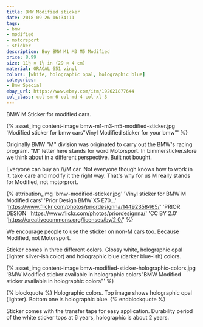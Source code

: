 ```yaml
---
title: BMW Modified sticker
date: 2018-09-26 16:34:11
tags:
- bmw
- modified
- motorsport
- sticker
description: Buy BMW M1 M3 M5 Modified
price: 8.99
size: 11½ × 1½ in (29 × 4 cm)
material: ORACAL 651 vinyl
colors: [white, holographic opal, holographic blue]
categories:
- Bmw Special
ebay_url: https://www.ebay.com/itm/192621877644
col_class: col-sm-6 col-md-4 col-xl-3
---
```


BMW M Sticker for modified cars.

<!-- more -->
{% asset_img content-image bmw-m1-m3-m5-modified-sticker.jpg 'Modified sticker for bmw cars"Vinyl Modified sticker for your bmw"' %}

Originally BMW "M" division was originated to carry out the BMW's racing program. "M" letter here stands for word Motorsport. In bimmersticker.store we think about in a different perspective. Built not bought.

Everyone can buy an ///M car. Not everyone though knows how to work in it, take care and modify it the right way. That's why for us M really stands for Modified, not motorprort.

{% attribution_img
  'bmw-modified-sticker.jpg'
  'Vinyl sticker for BMW M Modified cars'
  'Prior Design BMW X5 E70...'
  'https://www.flickr.com/photos/priordesignna/14492358465/'
  'PRIOR DESIGN'
  'https://www.flickr.com/photos/priordesignna/'
  'CC BY 2.0'
  'https://creativecommons.org/licenses/by/2.0/'
%}

We encourage people to use the sticker on non-M cars too. Because Modified, not Motorsport.

Sticker comes in three different colors. Glossy white, holographic opal (lighter silver-ish color) and holographic blue (darker blue-ish) colors.

{% asset_img content-image bmw-modified-sticker-holographic-colors.jpg 'BMW Modified sticker available in holographic colors"BMW Modified sticker available in holographic colors"' %}

{% blockquote %}
Holographic colors. Top image shows holographic opal (lighter). Bottom one is holographic blue.
{% endblockquote %}

Sticker comes with the transfer tape for easy application. Durability period of the white sticker tops at 6 years, holographic is about 2 years.
